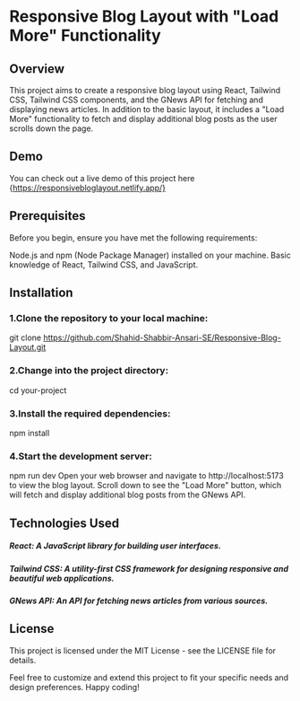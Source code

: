 # Responsive Blog Layout with "Load More" Functionality
## Overview
This project aims to create a responsive blog layout using React, Tailwind CSS, Tailwind CSS components, and the GNews API for fetching and displaying news articles. In addition to the basic layout, it includes a "Load More" functionality to fetch and display additional blog posts as the user scrolls down the page.

## Demo
You can check out a live demo of this project here {https://responsivebloglayout.netlify.app/}

## Prerequisites
Before you begin, ensure you have met the following requirements:

Node.js and npm (Node Package Manager) installed on your machine.
Basic knowledge of React, Tailwind CSS, and JavaScript.

## Installation

### 1.Clone the repository to your local machine:
git clone https://github.com/Shahid-Shabbir-Ansari-SE/Responsive-Blog-Layout.git


### 2.Change into the project directory:
cd your-project

### 3.Install the required dependencies:
npm install

### 4.Start the development server:
npm run dev
Open your web browser and navigate to http://localhost:5173 to view the blog layout.
Scroll down to see the "Load More" button, which will fetch and display additional blog posts from the GNews API.


## Technologies Used
##### React: A JavaScript library for building user interfaces.
##### Tailwind CSS: A utility-first CSS framework for designing responsive and beautiful web applications.
##### GNews API: An API for fetching news articles from various sources.

## License
This project is licensed under the MIT License - see the LICENSE file for details.

Feel free to customize and extend this project to fit your specific needs and design preferences. Happy coding!
